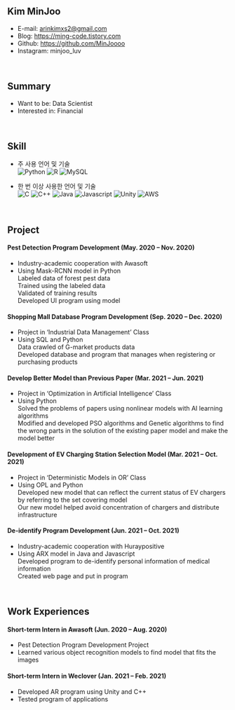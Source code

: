 ## Kim MinJoo

- E-mail: arinkimxs2@gmail.com
- Blog: https://ming-code.tistory.com
- Github: https://github.com/MinJoooo
- Instagram: minjoo_luv

<br>

## Summary
- Want to be: Data Scientist
- Interested in: Financial

<br>

## Skill
- 주 사용 언어 및 기술 <br>
<img alt="Python" src ="https://img.shields.io/badge/Python-3776AB.svg?&style=for-the-badge&logo=Python&logoColor=white"/> <img alt="R" src ="https://img.shields.io/badge/R-276DC3.svg?&style=for-the-badge&logo=Python&logoColor=white"/> <img alt="MySQL" src ="https://img.shields.io/badge/MySQL-4479A1.svg?&style=for-the-badge&logo=Python&logoColor=white"/><br>

- 한 번 이상 사용한 언어 및 기술 <br>
<img alt="C" src ="https://img.shields.io/badge/C-A8B9CC.svg?&style=for-the-badge&logo=Python&logoColor=white"/> <img alt="C++" src ="https://img.shields.io/badge/C++-00599C.svg?&style=for-the-badge&logo=Python&logoColor=white"/> <img alt="Java" src ="https://img.shields.io/badge/Java-007396B.svg?&style=for-the-badge&logo=Python&logoColor=white"/> <img alt="Javascript" src ="https://img.shields.io/badge/Javascript-F7DF1E.svg?&style=for-the-badge&logo=Python&logoColor=white"/> <img alt="Unity" src ="https://img.shields.io/badge/Unity-FFFFFF.svg?&style=for-the-badge&logo=Unity&logoColor=black"/> <img alt="AWS" src ="https://img.shields.io/badge/AWS-232F3E.svg?&style=for-the-badge&logo=Python&logoColor=white"/>

<br>

## Project
#### Pest Detection Program Development (May. 2020 – Nov. 2020)
- Industry-academic cooperation with Awasoft <br>
- Using Mask-RCNN model in Python <br>
Labeled data of forest pest data <br>
Trained using the labeled data <br>
Validated of training results <br>
Developed UI program using model <br>

#### Shopping Mall Database Program Development (Sep. 2020 – Dec. 2020)
- Project in ‘Industrial Data Management’ Class <br>
- Using SQL and Python <br>
Data crawled of G-market products data <br>
Developed database and program that manages when registering or purchasing products <br>

#### Develop Better Model than Previous Paper (Mar. 2021 – Jun. 2021)
- Project in ‘Optimization in Artificial Intelligence’ Class <br>
- Using Python <br>
Solved the problems of papers using nonlinear models with AI learning algorithms <br>
Modified and developed PSO algorithms and Genetic algorithms to find the wrong parts in the solution of the existing paper model and make the model better

#### Development of EV Charging Station Selection Model (Mar. 2021 – Oct. 2021)
- Project in ‘Deterministic Models in OR’ Class <br>
- Using OPL and Python <br>
Developed new model that can reflect the current status of EV chargers by referring to the set covering model <br>
Our new model helped avoid concentration of chargers and distribute infrastructure <br>

#### De-identify Program Development (Jun. 2021 – Oct. 2021)
- Industry-academic cooperation with Huraypositive <br>
- Using ARX model in Java and Javascript <br>
Developed program to de-identify personal information of medical information <br>
Created web page and put in program <br>

<br>

## Work Experiences

#### Short-term Intern in Awasoft (Jun. 2020 – Aug. 2020)
- Pest Detection Program Development Project
- Learned various object recognition models to find model that fits the images

#### Short-term Intern in Weclover (Jan. 2021 – Feb. 2021)
- Developed AR program using Unity and C++
- Tested program of applications



